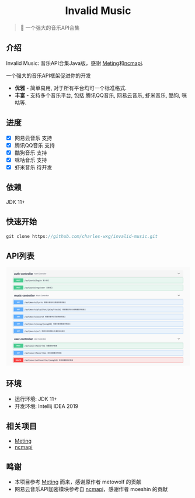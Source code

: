 <h1 align="center">Invalid Music</h1>

> :cake: 一个强大的音乐API合集

## 介绍

Invalid Music: 音乐API合集Java版，感谢 <a href="https://github.com/metowolf/Meting" target="_blank">Meting</a>和<a href="https://github.com/moeshin/ncmapi" target="_blank">ncmapi</a>.   

一个强大的音乐API框架促进你的开发
 + **优雅** - 简单易用, 对于所有平台均可一个标准格式.
 + **丰富** - 支持多个音乐平台, 包括 腾讯QQ音乐, 网易云音乐, 虾米音乐, 酷狗, 咪咕等.
 
## 进度

- [x] 网易云音乐 支持
- [x] 腾讯QQ音乐 支持
- [x] 酷狗音乐 支持
- [x] 咪咕音乐 支持
- [x] 虾米音乐 待开发 

## 依赖

JDK 11+

## 快速开始

```csharp
git clone https://github.com/charles-wxg/invalid-music.git
```

## API列表

<p align="center">
<img src="docs/images/screenshot.png" alt="InvalidMusic">
</p>

## 环境

- 运行环境: JDK 11+    
- 开发环境: Intellij IDEA 2019

## 相关项目

- [Meting](https://github.com/metowolf/Meting)
- [ncmapi](https://github.com/moeshin/ncmapi)
 
## 鸣谢

- 本项目参考 <a href="https://github.com/metowolf/Meting" target="_blank">Meting</a> 而来，感谢原作者 metowolf 的贡献
- 网易云音乐API加密模块参考自 <a href="https://github.com/moeshin/ncmapi" target="_blank">ncmapi</a>，感谢作者 moeshin 的贡献


